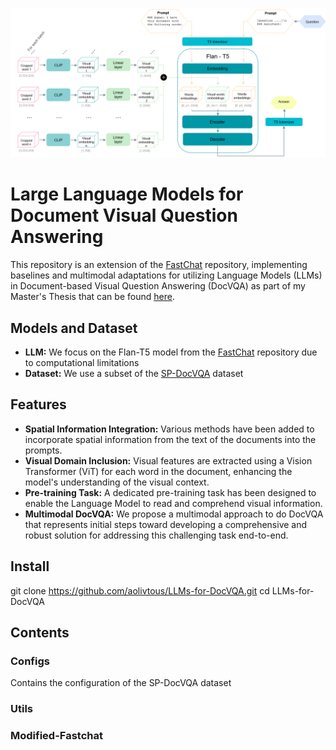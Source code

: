 ![Alt text](Figures/visualMethod3.png)

# Large Language Models for Document Visual Question Answering

This repository is an extension of the [FastChat](https://github.com/lm-sys/FastChat) repository, implementing baselines and multimodal adaptations for utilizing Language Models (LLMs) in Document-based Visual Question Answering (DocVQA) as part of my Master's Thesis that can be found [here](https://www.overleaf.com/read/fcmbtrrprdwc).

## Models and Dataset
- **LLM:** We focus on the Flan-T5 model from the [FastChat](https://github.com/lm-sys/FastChat) repository due to computational limitations
- **Dataset:** We use a subset of the [SP-DocVQA](https://rrc.cvc.uab.es/?ch=17) dataset 

## Features
- **Spatial Information Integration:** Various methods have been added to incorporate spatial information from the text of the documents into the prompts.
- **Visual Domain Inclusion:** Visual features are extracted using a Vision Transformer (ViT) for each word in the document, enhancing the model's understanding of the visual context.
- **Pre-training Task:** A dedicated pre-training task has been designed to enable the Language Model to read and comprehend visual information.
- **Multimodal DocVQA:** We propose a multimodal approach to do DocVQA that represents initial steps toward developing a comprehensive and robust solution for addressing this challenging task end-to-end. 

## Install
git clone https://github.com/aolivtous/LLMs-for-DocVQA.git
cd LLMs-for-DocVQA

## Contents
### Configs
Contains the configuration of the SP-DocVQA dataset

### Utils

### Modified-Fastchat

